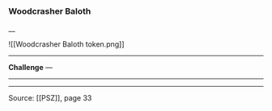 ### Woodcrasher Baloth
__

![[Woodcrasher Baloth token.png]]




---

**Challenge** —

---


---

Source: [[PSZ]], page 33